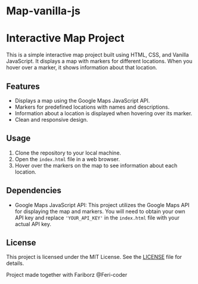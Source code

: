 # Map-vanilla-js

# Interactive Map Project

This is a simple interactive map project built using HTML, CSS, and Vanilla JavaScript. It displays a map with markers for different locations. When you hover over a marker, it shows information about that location.

## Features

- Displays a map using the Google Maps JavaScript API.
- Markers for predefined locations with names and descriptions.
- Information about a location is displayed when hovering over its marker.
- Clean and responsive design.

## Usage

1. Clone the repository to your local machine.
2. Open the `index.html` file in a web browser.
3. Hover over the markers on the map to see information about each location.

## Dependencies

- Google Maps JavaScript API: This project utilizes the Google Maps API for displaying the map and markers. You will need to obtain your own API key and replace `'YOUR_API_KEY'` in the `index.html` file with your actual API key.

## License

This project is licensed under the MIT License. See the [LICENSE](LICENSE) file for details.

Project made together with Fariborz @Feri-coder
